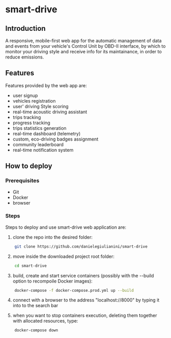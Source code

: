 # smart-drive

## Introduction

A responsive, mobile-first web app for the automatic management of data and events from your vehicle's Control Unit by OBD-II interface, by which to monitor your driving style and receive info for its maintainance, in order to reduce emissions.

## Features
Features provided by the web app are:

- user signup
- vehicles registration
- user' driving Style scoring
- real-time acoustic driving assistant 
- trips tracking
- progress tracking
- trips statistics generation
- real-time dashboard (telemetry)
- custom, eco-driving badges assignment
- community leaderboard
- real-time notification system

## How to deploy

### Prerequisites

- Git
- Docker
- browser

### Steps

Steps to deploy and use smart-drive web application are:

1. clone the repo into the desired folder:

```bash
    git clone https://github.com/danielegiulianini/smart-drive
```

2.	move inside the downloaded project root folder:
```bash
    cd smart-drive
```

3.	build, create and start service containers (possibly with the --build option to recompoile Docker images):
```bash
    docker-compose -f docker-compose.prod.yml up --build
```

4.	connect with a browser to the address "localhost://8000" by typing it into to the search bar

5.	when you want to stop containers execution, deleting them together with allocated resources, type:
```bash
    docker-compose down
```
